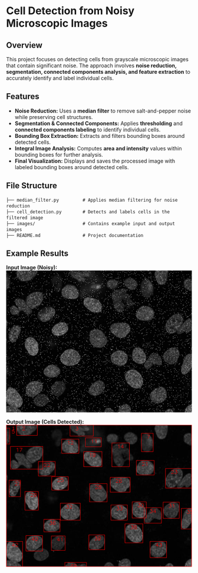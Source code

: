 # Cell Detection from Noisy Microscopic Images

## Overview
This project focuses on detecting cells from grayscale microscopic images that contain significant noise. The approach involves **noise reduction, segmentation, connected components analysis, and feature extraction** to accurately identify and label individual cells.

## Features
- **Noise Reduction:** Uses a **median filter** to remove salt-and-pepper noise while preserving cell structures.
- **Segmentation & Connected Components:** Applies **thresholding** and **connected components labeling** to identify individual cells.
- **Bounding Box Extraction:** Extracts and filters bounding boxes around detected cells.
- **Integral Image Analysis:** Computes **area and intensity** values within bounding boxes for further analysis.
- **Final Visualization:** Displays and saves the processed image with labeled bounding boxes around detected cells.

## File Structure
```
├── median_filter.py         # Applies median filtering for noise reduction
├── cell_detection.py        # Detects and labels cells in the filtered image
├── images/                  # Contains example input and output images
├── README.md                # Project documentation
```

## Example Results
**Input Image (Noisy):**  
![Noisy Image](images/noisy_input.png)

**Output Image (Cells Detected):**  
![Detected Cells](images/final_processed.png)

